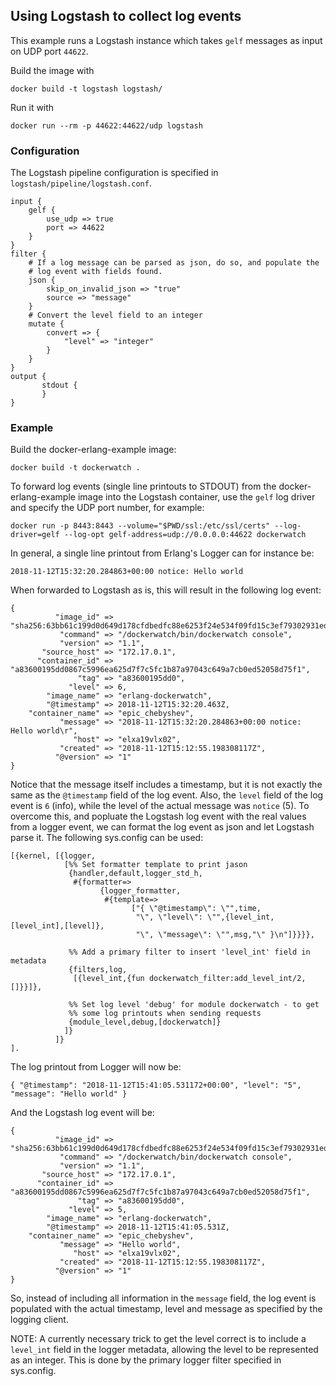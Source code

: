 ## Using Logstash to collect log events

This example runs a Logstash instance which takes `gelf` messages as
input on UDP port `44622`.

Build the image with

	docker build -t logstash logstash/

Run it with

	docker run --rm -p 44622:44622/udp logstash

### Configuration

The Logstash pipeline configuration is specified in
`logstash/pipeline/logstash.conf`.


```
input {
    gelf {
        use_udp => true
        port => 44622
    }
}
filter {
    # If a log message can be parsed as json, do so, and populate the
    # log event with fields found.
    json {
        skip_on_invalid_json => "true"
        source => "message"
    }
    # Convert the level field to an integer
    mutate {
        convert => {
            "level" => "integer"
        }
    }
}
output {
       stdout {
       }
}
```

### Example

Build the docker-erlang-example image:

	docker build -t dockerwatch .

To forward log events (single line printouts to STDOUT) from the
docker-erlang-example image into the Logstash container, use the
`gelf` log driver and specify the UDP port number, for example:

	docker run -p 8443:8443 --volume="$PWD/ssl:/etc/ssl/certs" --log-driver=gelf --log-opt gelf-address=udp://0.0.0.0:44622 dockerwatch

In general, a single line printout from Erlang's Logger can for
instance be:

    2018-11-12T15:32:20.284863+00:00 notice: Hello world

When forwarded to Logstash as is, this will result in the following
log event:

```
{
          "image_id" => "sha256:63bb61c199d0d649d178cfdbedfc88e6253f24e534f09fd15c3ef79302931ed0",
           "command" => "/dockerwatch/bin/dockerwatch console",
           "version" => "1.1",
       "source_host" => "172.17.0.1",
      "container_id" => "a83600195dd0867c5996ea625d7f7c5fc1b87a97043c649a7cb0ed52058d75f1",
               "tag" => "a83600195dd0",
             "level" => 6,
        "image_name" => "erlang-dockerwatch",
        "@timestamp" => 2018-11-12T15:32:20.463Z,
    "container_name" => "epic_chebyshev",
           "message" => "2018-11-12T15:32:20.284863+00:00 notice: Hello world\r",
              "host" => "elxa19vlx02",
           "created" => "2018-11-12T15:12:55.198308117Z",
          "@version" => "1"
}
```

Notice that the message itself includes a timestamp, but it is not
exactly the same as the `@timestamp` field of the log event. Also, the
`level` field of the log event is `6` (info), while the level of the
actual message was `notice` (5). To overcome this, and popluate the
Logstash log event with the real values from a logger event, we can
format the log event as json and let Logstash parse it. The following
sys.config can be used:

```
[{kernel, [{logger,
            [%% Set formatter template to print jason
             {handler,default,logger_std_h,
              #{formatter=>
                    {logger_formatter,
                     #{template=>
                           ["{ \"@timestamp\": \"",time,
                            "\", \"level\": \"",{level_int,[level_int],[level]},
                            "\", \"message\": \"",msg,"\" }\n"]}}}},

             %% Add a primary filter to insert 'level_int' field in metadata
             {filters,log,
              [{level_int,{fun dockerwatch_filter:add_level_int/2,[]}}]},

             %% Set log level 'debug' for module dockerwatch - to get
             %% some log printouts when sending requests
             {module_level,debug,[dockerwatch]}
            ]}
          ]}
].
```

The log printout from Logger will now be:

    { "@timestamp": "2018-11-12T15:41:05.531172+00:00", "level": "5", "message": "Hello world" }

And the Logstash log event will be:

```
{
          "image_id" => "sha256:63bb61c199d0d649d178cfdbedfc88e6253f24e534f09fd15c3ef79302931ed0",
           "command" => "/dockerwatch/bin/dockerwatch console",
           "version" => "1.1",
       "source_host" => "172.17.0.1",
      "container_id" => "a83600195dd0867c5996ea625d7f7c5fc1b87a97043c649a7cb0ed52058d75f1",
               "tag" => "a83600195dd0",
             "level" => 5,
        "image_name" => "erlang-dockerwatch",
        "@timestamp" => 2018-11-12T15:41:05.531Z,
    "container_name" => "epic_chebyshev",
           "message" => "Hello world",
              "host" => "elxa19vlx02",
           "created" => "2018-11-12T15:12:55.198308117Z",
          "@version" => "1"
}
```

So, instead of including all information in the `message` field, the
log event is populated with the actual timestamp, level and message as
specified by the logging client.

NOTE: A currently necessary trick to get the level correct is to
include a `level_int` field in the logger metadata, allowing the level
to be represented as an integer. This is done by the primary logger
filter specified in sys.config.
